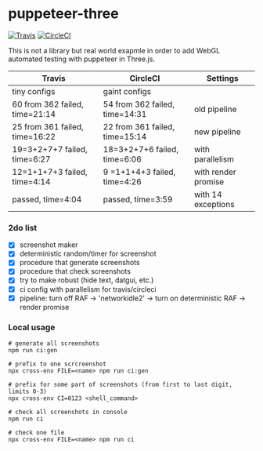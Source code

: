 # puppeteer-three
[![Travis](https://travis-ci.org/munrocket/puppeteer-three.svg?branch=master)](https://travis-ci.org/munrocket/puppeteer-three)
[![CircleCI](https://circleci.com/gh/munrocket/puppeteer-three.svg?style=svg)](https://circleci.com/gh/munrocket/puppeteer-three)

This is not a library but real world exapmle in order to add WebGL automated testing with puppeteer in Three.js.

|           Travis                        |            CircleCI                     |         Settings         |
|-----------------------------------------|-----------------------------------------|--------------------------|
| tiny configs                            | gaint configs                           |                          |
| 60 from 362 failed, time=21:14          | 54 from 362 failed, time=14:31          | old pipeline             |
| 25 from 361 failed, time=16:22          | 22 from 361 failed, time=15:14          | new pipeline             |
| 19=3+2+7+7 failed, time=6:27            | 18=3+2+7+6 failed, time=6:06            | with parallelism         |
| 12=1+1+7+3 failed, time=4:14            | 9 =1+1+4+3 failed, time=4:26            | with render promise      |
| passed, time=4:04                       | passed, time=3:59                       | with 14 exceptions       |

### 2do list
- [x] screenshot maker
- [x] deterministic random/timer for screenshot
- [x] procedure that generate screenshots
- [x] procedure that check screenshots
- [x] try to make robust (hide text, datgui, etc.)
- [x] ci config with parallelism for travis/circleci
- [x] pipeline: turn off RAF -> 'networkidle2' -> turn on deterministic RAF -> render promise

### Local usage
```shell
# generate all screenshots
npm run ci:gen

# prefix to one scrcreenshot
npx cross-env FILE=<name> npm run ci:gen

# prefix for some part of screenshots (from first to last digit, limits 0-3)
npx cross-env CI=0123 <shell_command>

# check all screenshots in console
npm run ci

# check one file
npx cross-env FILE=<name> npm run ci
```